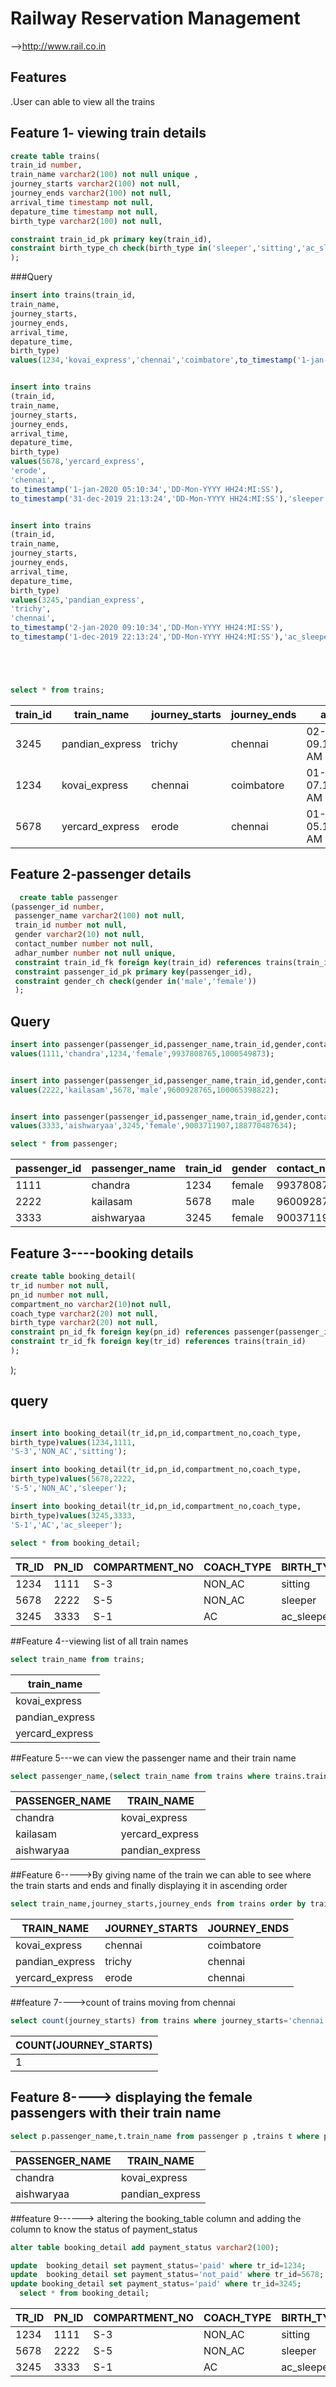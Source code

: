 # Railway Reservation Management
-->http://www.rail.co.in
## Features
.User can able to view all the trains 

## Feature 1- viewing train details
```sql
create table trains(
train_id number,
train_name varchar2(100) not null unique ,
journey_starts varchar2(100) not null,
journey_ends varchar2(100) not null,
arrival_time timestamp not null,
depature_time timestamp not null,
birth_type varchar2(100) not null,

constraint train_id_pk primary key(train_id),
constraint birth_type_ch check(birth_type in('sleeper','sitting','ac_sleeper','ac_sitting'))
);

```

###Query
```sql
insert into trains(train_id,
train_name,
journey_starts,
journey_ends,
arrival_time,
depature_time,
birth_type)
values(1234,'kovai_express','chennai','coimbatore',to_timestamp('1-jan-2020 07:10:34','DD-Mon-YYYY HH24:MI:SS'),to_timestamp('31-dec-2019 23:13:24','DD-Mon-YYYY HH24:MI:SS'),'sitting');


insert into trains
(train_id,
train_name,
journey_starts,
journey_ends,
arrival_time,
depature_time,
birth_type)
values(5678,'yercard_express',
'erode',
'chennai',
to_timestamp('1-jan-2020 05:10:34','DD-Mon-YYYY HH24:MI:SS'),
to_timestamp('31-dec-2019 21:13:24','DD-Mon-YYYY HH24:MI:SS'),'sleeper');


insert into trains
(train_id,
train_name,
journey_starts,
journey_ends,
arrival_time,
depature_time,
birth_type)
values(3245,'pandian_express',
'trichy',
'chennai',
to_timestamp('2-jan-2020 09:10:34','DD-Mon-YYYY HH24:MI:SS'),
to_timestamp('1-dec-2019 22:13:24','DD-Mon-YYYY HH24:MI:SS'),'ac_sleeper');





select * from trains;
```
| train_id | train_name      | journey_starts | journey_ends | arrival_time                  | depature_time                | birth_type |
|----------|-----------------|----------------|--------------|-------------------------------|------------------------------|-----------|
| 3245     | pandian_express | trichy         | chennai      | 02-JAN-20 09.10.34.000000 AM  | 01-DEC-19 10.13.24.000000 PM | ac_sleeper |
| 1234     | kovai_express   | chennai        | coimbatore   | 01-JAN-20 07.10.34.000000 AM  | 31-DEC-19 11.13.24.000000 PM | sitting    |
| 5678     | yercard_express | erode          | chennai      | 01-JAN-20 05.10.34.000000 AM  | 31-DEC-19 09.13.24.000000 PM | sleeper    


## Feature 2-passenger details 
```sql
  create table passenger
(passenger_id number,
 passenger_name varchar2(100) not null,
 train_id number not null,
 gender varchar2(10) not null,
 contact_number number not null,
 adhar_number number not null unique,
 constraint train_id_fk foreign key(train_id) references trains(train_id),
 constraint passenger_id_pk primary key(passenger_id),
 constraint gender_ch check(gender in('male','female'))
 );
  ```
  ## Query 
  ```sql
 insert into passenger(passenger_id,passenger_name,train_id,gender,contact_number,adhar_number)
 values(1111,'chandra',1234,'female',9937808765,1000549873);
 
 
  insert into passenger(passenger_id,passenger_name,train_id,gender,contact_number,adhar_number)
 values(2222,'kailasam',5678,'male',9600928765,100065398822);
 
 
 insert into passenger(passenger_id,passenger_name,train_id,gender,contact_number,adhar_number)
 values(3333,'aishwaryaa',3245,'female',9003711907,188770487634);
 
 select * from passenger;
  ```
| passenger_id | passenger_name | train_id | gender | contact_number | adhar_number |
|--------------|----------------|----------|--------|----------------|--------------|
| 1111         | chandra        | 1234     | female | 9937808765     | 1000549873   |
| 2222         | kailasam       | 5678     | male   | 9600928765     | 100065398822 |
| 3333         | aishwaryaa     | 3245     | female | 9003711907     | 188770487634 |
 
  
  
  ## Feature 3----booking details 
  
 ```sql
create table booking_detail(
tr_id number not null, 
pn_id number not null, 
compartment_no varchar2(10)not null,
coach_type varchar2(20) not null,
birth_type varchar2(20) not null,
constraint pn_id_fk foreign key(pn_id) references passenger(passenger_id), 
constraint tr_id_fk foreign key(tr_id) references trains(train_id)
);
```



  );
  
  ## query
  ```sql
 
 insert into booking_detail(tr_id,pn_id,compartment_no,coach_type,
birth_type)values(1234,1111,
'S-3','NON_AC','sitting');

insert into booking_detail(tr_id,pn_id,compartment_no,coach_type,
birth_type)values(5678,2222,
'S-5','NON_AC','sleeper');

insert into booking_detail(tr_id,pn_id,compartment_no,coach_type,
birth_type)values(3245,3333,
'S-1','AC','ac_sleeper');
 
select * from booking_detail;
```
  
| TR_ID | PN_ID | COMPARTMENT_NO | COACH_TYPE | BIRTH_TYPE |
|-------|-------|----------------|------------|------------|
| 1234  | 1111  | S-3            | NON_AC     | sitting    |
| 5678  | 2222  | S-5            | NON_AC     | sleeper    |
| 3245  | 3333  | S-1            | AC         | ac_sleeper |
  
  
  
  ##Feature 4--viewing list of all train names
  
  ```sql
  select train_name from trains;
  
  ```
  
  | train_name  |
|-----------------|
| kovai_express   |
| pandian_express |
| yercard_express |


##Feature 5---we can view the passenger name and their train name 

```sql
select passenger_name,(select train_name from trains where trains.train_id=passenger.train_id) from passenger where trains.train_id=passenger.train_id;
```

| PASSENGER_NAME | TRAIN_NAME      |
|----------------|-----------------|
| chandra        | kovai_express   |
| kailasam       | yercard_express |
| aishwaryaa     | pandian_express |



##Feature 6----->By giving name of the train we can able to see where the train starts and ends and finally displaying it in ascending order

```sql
select train_name,journey_starts,journey_ends from trains order by train_name;
  ```
  
| TRAIN_NAME      | JOURNEY_STARTS | JOURNEY_ENDS |
|-----------------|----------------|--------------|
| kovai_express   | chennai        | coimbatore   |
| pandian_express | trichy         | chennai      |
| yercard_express | erode          | chennai      |


##feature 7---->count of trains moving from chennai
```sql
select count(journey_starts) from trains where journey_starts='chennai';
```
| COUNT(JOURNEY_STARTS) |
|-----------------------|
| 1                     |

 ## Feature 8----> displaying the female passengers with their train name
 ```sql
 select p.passenger_name,t.train_name from passenger p ,trains t where p.train_id=t.train_id and p.gender='female';
```

| PASSENGER_NAME | TRAIN_NAME      |
|----------------|-----------------|
| chandra        | kovai_express   |
| aishwaryaa     | pandian_express |


##feature 9------> altering the booking_table column and adding the column to know the status of payment_status
```sql
alter table booking_detail add payment_status varchar2(100);

update  booking_detail set payment_status='paid' where tr_id=1234;
update  booking_detail set payment_status='not_paid' where tr_id=5678;
update booking_detail set payment_status='paid' where tr_id=3245;
  select * from booking_detail;
  ```
  
| TR_ID | PN_ID | COMPARTMENT_NO | COACH_TYPE | BIRTH_TYPE | PAYMENT_STATUS |
|-------|-------|----------------|------------|------------|----------------|
| 1234  | 1111  | S-3            | NON_AC     | sitting    | paid           |
| 5678  | 2222  | S-5            | NON_AC     | sleeper    | not_paid       |
| 3245  | 3333  | S-1            | AC         | ac_sleeper | paid           |



  

